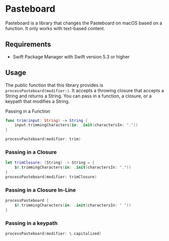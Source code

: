 # Pasteboard

Pasteboard is a library that changes the Pasteboard on macOS based on a function. It only works with text-based content.

## Requirements
* Swift Package Manager with Swift version 5.3 or higher

## Usage

The public function that this library provides is `processPasteboard(modifier:)`. It accepts a throwing closure that accepts a String and returns a String. You can pass in a function, a closure, or a keypath that modifies a String.

Passing in a Function
```swift
func trim(input: String) -> String {
    input.trimmingCharacters(in: .init(charactersIn: "."))
}

processPasteboard(modifier: trim)
```
### Passing in a Closure
```swift
let trimClosure: (String) -> String = {
    $0.trimmingCharacters(in: .init(charactersIn: "."))
}
processPasteboard(modifier: trimClosure)
```

### Passing in a Closure In-Line
```swift
processPasteboard {
    $0.trimmingCharacters(in: .init(charactersIn: " "))
}
```

### Passing in a keypath
```swift
processPasteboard(modifier: \.capitalized)
```

